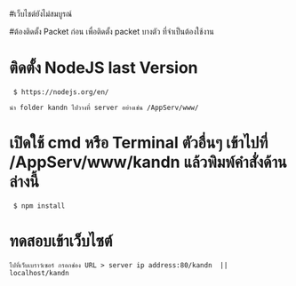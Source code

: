 #เว็บไชต์ยังไม่สมบูรณ์ 

#ต้องติดตั้ง Packet ก่อน เพื่อติดตั้ง packet บางตัว ที่จำเป็นต้องใช้งาน
# ติดตั้ง NodeJS last Version 
     $ https://nodejs.org/en/

    นำ folder kandn ไปวางที่ server อย่างเช่น /AppServ/www/

# เปิดใช้ cmd หรือ Terminal ตัวอื่นๆ เข้าไปที่ /AppServ/www/kandn แล้วพิมพ์คำสั่งด้านล่างนี้
     $ npm install

# ทดสอบเข้าเว็บไซต์
    ไปที่เว็บเบราว์เซอร์ กรอกช่อง URL > server ip address:80/kandn  || localhost/kandn